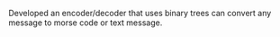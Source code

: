 Developed an encoder/decoder that uses binary trees can convert any message to morse code or text message. 

